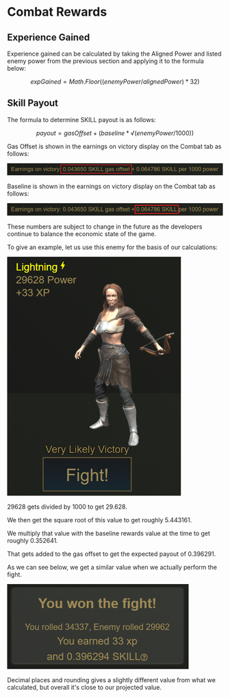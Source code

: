# Combat Rewards

## Experience Gained

Experience gained can be calculated by taking the Aligned Power and listed enemy power from the previous section and applying it to the formula below:

$$
expGained = Math.Floor((enemyPower / alignedPower) * 32)
$$

## Skill Payout

The formula to determine SKILL payout is as follows:

$$
payout = gasOffset + (baseline * √(enemyPower/1000))
$$

Gas Offset is shown in the earnings on victory display on the Combat tab as follows:

![Taken July 18, 2021](../../.gitbook/assets/earnings-gas-offset%20%281%29.png)

Baseline is shown in the earnings on victory display on the Combat tab as follows:

![Taken July 18, 2021](../../.gitbook/assets/earnings-baseline.png)

These numbers are subject to change in the future as the developers continue to balance the economic state of the game.

To give an example, let us use this enemy for the basis of our calculations:

![Taken July 18, 2021](../../.gitbook/assets/sample-enemy.png)

29628 gets divided by 1000 to get 29.628.

We then get the square root of this value to get roughly 5.443161.

We multiply that value with the baseline rewards value at the time to get roughly 0.352641.

That gets added to the gas offset to get the expected payout of 0.396291.

As we can see below, we get a similar value when we actually perform the fight.

![Taken July 18, 2021](../../.gitbook/assets/result.png)

Decimal places and rounding gives a slightly different value from what we calculated, but overall it's close to our projected value.

